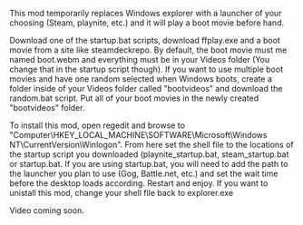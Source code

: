 This mod temporarily replaces Windows explorer with a launcher of your choosing (Steam, playnite, etc.) and it will play a boot movie before hand.

Download one of the startup.bat scripts, download ffplay.exe and a boot movie from a site like steamdeckrepo. By default, the boot movie must me named boot.webm and everything must be in your Videos folder (You change that in the startup script though). If you want to use multiple boot movies and have one random selected when Windows boots, create a folder inside of your Videos folder called "bootvideos" and download the random.bat script. Put all of your boot movies in the newly created "bootvideos" folder.

To install this mod, open regedit and browse to "Computer\HKEY_LOCAL_MACHINE\SOFTWARE\Microsoft\Windows NT\CurrentVersion\Winlogon\". From here set the shell file to the locations of the startup script you downloaded (playnite_startup.bat, steam_startup.bat or startup.bat. If you are using startup.bat, you will need to add the path to the launcher you plan to use (Gog, Battle.net, etc.) and set the wait time before the desktop loads according. Restart and enjoy. If you want to unistall this mod, change your shell file back to explorer.exe

Video coming soon.
